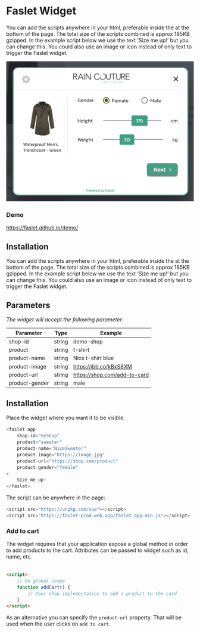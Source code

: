 # Faslet Widget

You can add the scripts anywhere in your html, preferable inside the at the bottom of the page. The total size of the
scripts combined is approx 185KB gzipped. In the example script below we use the text ‘Size me up!’ but you can change
this. You could also use an image or icon instead of only text to trigger the Faslet widget.

![Faslet Widget](https://github.com/Faslet/demo/blob/master/docs/demo.png?raw=true)

### Demo

https://faslet.github.io/demo/

## Installation

You can add the scripts anywhere in your html, preferable inside the at the bottom of the page. The total size of the
scripts combined is approx 185KB gzipped. In the example script below we use the text ‘Size me up!’ but you can change
this. You could also use an image or icon instead of only text to trigger the Faslet widget.

## Parameters

_The widget will accept the following parameter:_

| Parameter | Type | Example |
| ------ | ------ | ------ | 
| shop-id | string | demo-shop |
| product | string | t-shirt |
| product-name | string | Nice t-shirt blue |
| product-image | string | https://ibb.co/kBxS8XM |
| product-url | string | https://shop.com/add-to-card | 
| product-gender | string | male | 

## Installation

Place the widget where you want it to be visible.

```js
<faslet-app
    shop-id="myShop"
    product="sweater"
    product-name="NiceSweater"
    product-image="https://image.jpg"
    product-url="https://shop.com/product"
    product-gender="female"
>
    Size me up!
</faslet>
```

The script can be anywhere in the page:

```js
<script src="https://unpkg.com/vue"></script>
<script src="https://faslet-prod.web.app/faslet-app.min.js"></script>
```

### Add to cart

The widget requires that your application expose a global method in order to add products to the cart. Attributes can be
passed to widget such as id, name, etc.

```html

<script>
    // On global scope
    function addCart() {
        // Your shop implementation to add a product to the card
    }
</script>
```

As an alternative you can specify the `product-url` property. That will be used when the user clicks on `add to cart`. 
